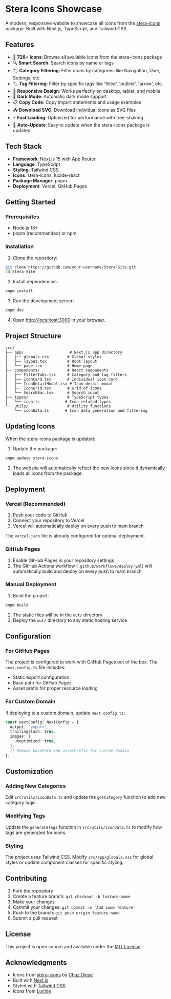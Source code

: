 # Stera Icons Showcase

A modern, responsive website to showcase all icons from the [stera-icons](https://www.npmjs.com/package/stera-icons) package. Built with Next.js, TypeScript, and Tailwind CSS.

## Features

- 🎨 **728+ Icons**: Browse all available icons from the stera-icons package
- 🔍 **Smart Search**: Search icons by name or tags
- 🏷️ **Category Filtering**: Filter icons by categories like Navigation, User, Settings, etc.
- 🏷️ **Tag Filtering**: Filter by specific tags like 'filled', 'outline', 'arrow', etc.
- 📱 **Responsive Design**: Works perfectly on desktop, tablet, and mobile
- 🌙 **Dark Mode**: Automatic dark mode support
- 📋 **Copy Code**: Copy import statements and usage examples
- 📥 **Download SVG**: Download individual icons as SVG files
- ⚡ **Fast Loading**: Optimized for performance with tree-shaking
- 🔄 **Auto-Update**: Easy to update when the stera-icons package is updated

## Tech Stack

- **Framework**: Next.js 15 with App Router
- **Language**: TypeScript
- **Styling**: Tailwind CSS
- **Icons**: stera-icons, lucide-react
- **Package Manager**: pnpm
- **Deployment**: Vercel, GitHub Pages

## Getting Started

### Prerequisites

- Node.js 18+ 
- pnpm (recommended) or npm

### Installation

1. Clone the repository:
```bash
git clone https://github.com/your-username/Stera-Site.git
cd Stera-Site
```

2. Install dependencies:
```bash
pnpm install
```

3. Run the development server:
```bash
pnpm dev
```

4. Open [http://localhost:3000](http://localhost:3000) in your browser.

## Project Structure

```
src/
├── app/                    # Next.js app directory
│   ├── globals.css        # Global styles
│   ├── layout.tsx         # Root layout
│   └── page.tsx           # Home page
├── components/            # React components
│   ├── FilterTabs.tsx     # Category and tag filters
│   ├── IconCard.tsx       # Individual icon card
│   ├── IconDetailModal.tsx # Icon detail modal
│   ├── IconGrid.tsx       # Grid of icons
│   └── SearchBar.tsx      # Search input
├── types/                 # TypeScript types
│   └── icon.ts           # Icon-related types
└── utils/                 # Utility functions
    └── iconData.ts       # Icon data generation and filtering
```

## Updating Icons

When the stera-icons package is updated:

1. Update the package:
```bash
pnpm update stera-icons
```

2. The website will automatically reflect the new icons since it dynamically loads all icons from the package.

## Deployment

### Vercel (Recommended)

1. Push your code to GitHub
2. Connect your repository to Vercel
3. Vercel will automatically deploy on every push to main branch

The `vercel.json` file is already configured for optimal deployment.

### GitHub Pages

1. Enable GitHub Pages in your repository settings
2. The GitHub Actions workflow (`.github/workflows/deploy.yml`) will automatically build and deploy on every push to main branch

### Manual Deployment

1. Build the project:
```bash
pnpm build
```

2. The static files will be in the `out/` directory
3. Deploy the `out/` directory to any static hosting service

## Configuration

### For GitHub Pages

The project is configured to work with GitHub Pages out of the box. The `next.config.ts` file includes:

- Static export configuration
- Base path for GitHub Pages
- Asset prefix for proper resource loading

### For Custom Domain

If deploying to a custom domain, update `next.config.ts`:

```typescript
const nextConfig: NextConfig = {
  output: 'export',
  trailingSlash: true,
  images: {
    unoptimized: true,
  },
  // Remove basePath and assetPrefix for custom domain
};
```

## Customization

### Adding New Categories

Edit `src/utils/iconData.ts` and update the `getCategory` function to add new category logic.

### Modifying Tags

Update the `generateTags` function in `src/utils/iconData.ts` to modify how tags are generated for icons.

### Styling

The project uses Tailwind CSS. Modify `src/app/globals.css` for global styles or update component classes for specific styling.

## Contributing

1. Fork the repository
2. Create a feature branch: `git checkout -b feature-name`
3. Make your changes
4. Commit your changes: `git commit -m 'Add some feature'`
5. Push to the branch: `git push origin feature-name`
6. Submit a pull request

## License

This project is open source and available under the [MIT License](LICENSE).

## Acknowledgments

- Icons from [stera-icons](https://www.npmjs.com/package/stera-icons) by [Chaz Giese](https://github.com/chazgiese)
- Built with [Next.js](https://nextjs.org/)
- Styled with [Tailwind CSS](https://tailwindcss.com/)
- Icons from [Lucide](https://lucide.dev/)
